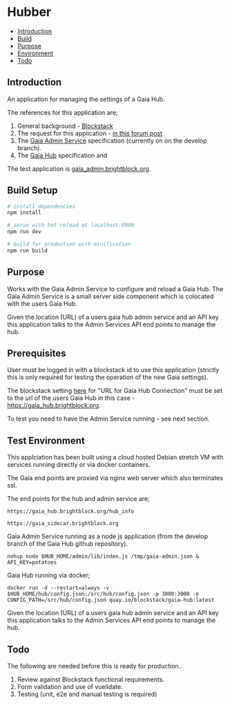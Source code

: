 # Hubber

- [Introduction](#introduction)
- [Build](#build-setup)
- [Purpose](#purpose)
- [Environment](#test-environment)
- [Todo](#todo)

## Introduction

An application for managing the settings of a Gaia Hub. 

The references for this application are;

1. General background - [Blockstack](https://blockstack.org) 
2. The request for this application - [in this forum post](https://forum.blockstack.org/t/help-wanted-makers-gaia-administration-application/6798) 
3. The [Gaia Admin Service](https://github.com/blockstack/gaia/tree/develop/admin) specification (currently on on the develop branch).
4. The [Gaia Hub](https://github.com/blockstack/gaia/tree/master) specification and

The test application is [gaia_admin.brightblock.org](https://gaia_admin.brightblock.org/#/).

## Build Setup

``` bash
# install dependencies
npm install

# serve with hot reload at localhost:8080
npm run dev

# build for production with minification
npm run build
```

## Purpose

Works with the Gaia Admin Service to configure and reload a Gaia Hub. The Gaia Admin Service is a small server 
side component which is colocated with the users Gaia Hub.

Given the location (URL) of a users gaia hub admin service and an API key this application talks to the
Admin Services API end points to manage the hub.

## Prerequisites

User must be logged in with a blockstack id to use this application (strictly this is only required for testing the
operation of the new Gaia settings).

The blockstack setting [here](http://localhost:8888/account/api) for "URL for Gaia Hub Connection" must be set to the url of the users
Gaia Hub in this case - https://gaia_hub.brightblock.org.

To test you need to have the Admin Service running - see next section.

## Test Environment

This applciation has been built using a cloud hosted Debian stretch VM with services running directly or via 
docker containers.

The Gaia end points are proxied via nginx web server which also terminates ssl. 

The end points for the hub and admin service are;

```
https://gaia_hub.brightblock.org/hub_info

https://gaia_sidecar.brightblock.org
```

Gaia Admin Service running as a node js application (from the develop branch of the Gaia Hub github repository).

```
nohup node $HUB_HOME/admin/lib/index.js /tmp/gaia-admin.json &
API_KEY=potatoes
```

Gaia Hub running via docker;

```
docker run -d --restart=always -v $HUB_HOME/hub/config.json:/src/hub/config.json -p 3000:3000 -e CONFIG_PATH=/src/hub/config.json quay.io/blockstack/gaia-hub:latest
```
 

Given the location (URL) of a users gaia hub admin service and an API key this application talks to the
Admin Services API end points to manage the hub.

## Todo

The following are needed before this is ready for production..

1. Review against Blockstack functional requirements.
2. Form validation and use of vuelidate.
2. Testing (unit, e2e and manual testing is required)
